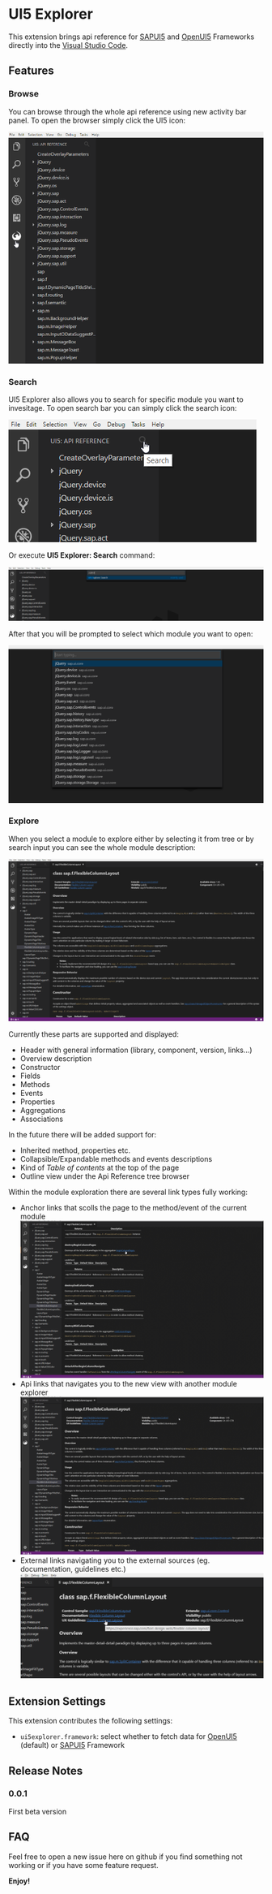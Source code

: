 # UI5 Explorer

This extension brings api reference for [SAPUI5](https://sapui5.hana.ondemand.com/) and [OpenUI5](https://openui5.org/) Frameworks directly into the [Visual Studio Code](https://code.visualstudio.com/).

## Features

### Browse

You can browse through the whole api reference using new activity bar panel. To open the browser simply click the UI5 icon:


![feature browser](media/feature-browser.png)

### Search

UI5 Explorer also allows you to search for specific module you want to invesitage. To open search bar you can simply click the search icon:

![feature search-by-icon](media/feature-search-by-icon.png)

Or execute **UI5 Explorer: Search** command:

![feature search-by-command](media/feature-search-by-command.png)

After that you will be prompted to select which module you want to open:

![feature search-quickpick](media/feature-search-quickpick.png)

### Explore

When you select a module to explore either by selecting it from tree or by search input you can see the whole module description:

![feature explorer](media/feature-explorer.png)

Currently these parts are supported and displayed:
  * Header with general information (library, component, version, links...)
  * Overview description
  * Constructor
  * Fields
  * Methods
  * Events
  * Properties
  * Aggregations
  * Associations

In the future there will be added support for:
  * Inherited method, properties etc.
  * Collapsible/Expandable methods and events descriptions
  * Kind of *Table of contents* at the top of the page
  * Outline view under the Api Reference tree browser

Within the module exploration there are several link types fully working:
  * Anchor links that scolls the page to the method/event of the current module
  ![feature link-anchor](media/feature-link-anchor.gif)
  * Api links that navigates you to the new view with another module explorer
  ![feature link-api](media/feature-link-api.gif)
  * External links navigating you to the external sources (eg. documentation, guidelines etc.)
  ![feature link-external](media/feature-link-external.png)

## Extension Settings

This extension contributes the following settings:

* `ui5explorer.framework`: select whether to fetch data for [OpenUI5](https://openui5.org/) (default) or [SAPUI5](https://sapui5.hana.ondemand.com/) Framework

## Release Notes

### 0.0.1

First beta version


## FAQ

Feel free to open a new issue here on github if you find something not working or if you have some feature request.

**Enjoy!**
